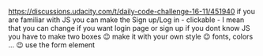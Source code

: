 https://discussions.udacity.com/t/daily-code-challenge-16-11/451940
    if you are familiar with JS you can make the Sign up/Log in - clickable - I mean that you can change if you want login page or sign up
    if you dont know JS you have to make two boxes :wink:
    make it with your own style :wink: fonts, colors … :wink:
    use the form element
